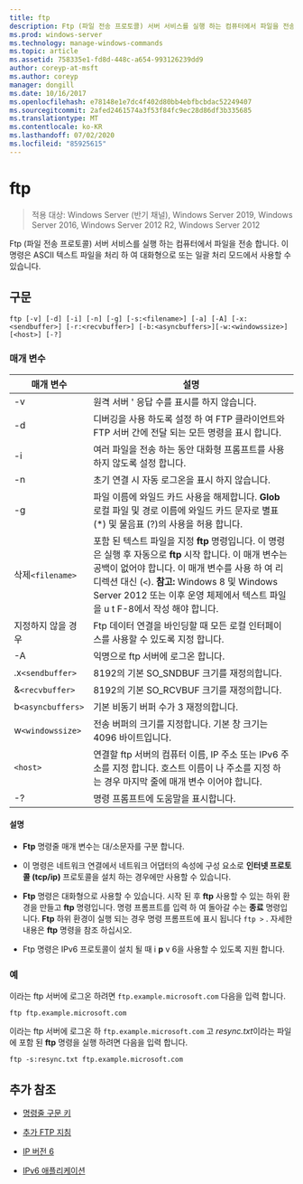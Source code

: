 ```yaml
---
title: ftp
description: Ftp (파일 전송 프로토콜) 서버 서비스를 실행 하는 컴퓨터에서 파일을 전송 하는 ftp 명령에 대 한 참조 문서입니다.
ms.prod: windows-server
ms.technology: manage-windows-commands
ms.topic: article
ms.assetid: 758335e1-fd8d-448c-a654-993126239dd9
author: coreyp-at-msft
ms.author: coreyp
manager: dongill
ms.date: 10/16/2017
ms.openlocfilehash: e78148e1e7dc4f402d80bb4ebfbcbdac52249407
ms.sourcegitcommit: 2afed2461574a3f53f84fc9ec28d86df3b335685
ms.translationtype: MT
ms.contentlocale: ko-KR
ms.lasthandoff: 07/02/2020
ms.locfileid: "85925615"
---
```

# <a name="ftp"></a>ftp

> 적용 대상: Windows Server (반기 채널), Windows Server 2019, Windows Server 2016, Windows Server 2012 R2, Windows Server 2012

Ftp (파일 전송 프로토콜) 서버 서비스를 실행 하는 컴퓨터에서 파일을 전송 합니다. 이 명령은 ASCII 텍스트 파일을 처리 하 여 대화형으로 또는 일괄 처리 모드에서 사용할 수 있습니다.

## <a name="syntax"></a>구문

```
ftp [-v] [-d] [-i] [-n] [-g] [-s:<filename>] [-a] [-A] [-x:<sendbuffer>] [-r:<recvbuffer>] [-b:<asyncbuffers>][-w:<windowssize>][<host>] [-?]
```

### <a name="parameters"></a>매개 변수

| 매개 변수 | 설명 |
| ----------| ----------- |
| -v | 원격 서버 ' 응답 수를 표시를 하지 않습니다. |
| -d | 디버깅을 사용 하도록 설정 하 여 FTP 클라이언트와 FTP 서버 간에 전달 되는 모든 명령을 표시 합니다. |
| -i | 여러 파일을 전송 하는 동안 대화형 프롬프트를 사용 하지 않도록 설정 합니다. |
| -n | 초기 연결 시 자동 로그온을 표시 하지 않습니다. |
| -g | 파일 이름에 와일드 카드 사용을 해제합니다.  **Glob** 로컬 파일 및 경로 이름에 와일드 카드 문자로 별표 (*) 및 물음표 (?)의 사용을 허용 합니다. |
| 삭제`<filename>` | 포함 된 텍스트 파일을 지정 **ftp** 명령입니다. 이 명령은 실행 후 자동으로 **ftp** 시작 합니다. 이 매개 변수는 공백이 없어야 합니다. 이 매개 변수를 사용 하 여 리디렉션 대신 (`<`). **참고:** Windows 8 및 Windows Server 2012 또는 이후 운영 체제에서 텍스트 파일을 u t F-8에서 작성 해야 합니다. |
| 지정하지 않을 경우 | Ftp 데이터 연결을 바인딩할 때 모든 로컬 인터페이스를 사용할 수 있도록 지정 합니다. |
| -A | 익명으로 ftp 서버에 로그온 합니다. |
| .x`<sendbuffer> `| 8192의 기본 SO_SNDBUF 크기를 재정의합니다. |
| &`<recvbuffer>` | 8192의 기본 SO_RCVBUF 크기를 재정의합니다. |
| b`<asyncbuffers>` | 기본 비동기 버퍼 수가 3 재정의합니다. |
| w`<windowssize>` | 전송 버퍼의 크기를 지정합니다. 기본 창 크기는 4096 바이트입니다. |
| `<host>` | 연결할 ftp 서버의 컴퓨터 이름, IP 주소 또는 IPv6 주소를 지정 합니다. 호스트 이름이 나 주소를 지정 하는 경우 마지막 줄에 매개 변수 이어야 합니다. |
| -? | 명령 프롬프트에 도움말을 표시합니다. |

#### <a name="remarks"></a>설명

- **Ftp** 명령줄 매개 변수는 대/소문자를 구분 합니다.

- 이 명령은 네트워크 연결에서 네트워크 어댑터의 속성에 구성 요소로 **인터넷 프로토콜 (tcp/ip)** 프로토콜을 설치 하는 경우에만 사용할 수 있습니다.

- **Ftp** 명령은 대화형으로 사용할 수 있습니다. 시작 된 후 **ftp** 사용할 수 있는 하위 환경을 만들고 **ftp** 명령입니다. 명령 프롬프트를 입력 하 여 돌아갈 수는 **종료** 명령입니다. **Ftp** 하위 환경이 실행 되는 경우 명령 프롬프트에 표시 됩니다 `ftp >` . 자세한 내용은 **ftp** 명령을 참조 하십시오.

- Ftp 명령은 IPv6 프로토콜이 설치 될 때 i **p** v 6을 사용할 수 있도록 지원 합니다.

### <a name="examples"></a>예

이라는 ftp 서버에 로그온 하려면 `ftp.example.microsoft.com` 다음을 입력 합니다.

```
ftp ftp.example.microsoft.com
```

이라는 ftp 서버에 로그온 하 `ftp.example.microsoft.com` 고 *resync.txt*이라는 파일에 포함 된 **ftp** 명령을 실행 하려면 다음을 입력 합니다.

```
ftp -s:resync.txt ftp.example.microsoft.com
```

## <a name="additional-references"></a>추가 참조

- [명령줄 구문 키](command-line-syntax-key.md)

- [추가 FTP 지침](https://docs.microsoft.com/previous-versions/orphan-topics/ws.10/cc756013(v=ws.10))

- [IP 버전 6](https://docs.microsoft.com/previous-versions/windows/it-pro/windows-server-2003/cc738636(v=ws.10))

- [IPv6 애플리케이션](https://docs.microsoft.com/previous-versions/windows/it-pro/windows-server-2003/cc782509(v=ws.10))
